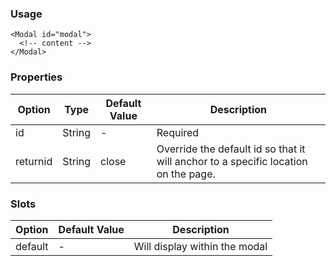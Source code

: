 ### Usage

```
<Modal id="modal">
  <!-- content -->
</Modal>
```

### Properties

| Option | Type | Default Value | Description |
| ------ | ---- | ------------- | ----------- |
| id | String | - | Required |
| returnid | String | close | Override the default id so that it will anchor to a specific location on the page. |

### Slots

| Option | Default Value | Description |
| ------ | ------------- | ----------- |
| default | - | Will display within the modal |